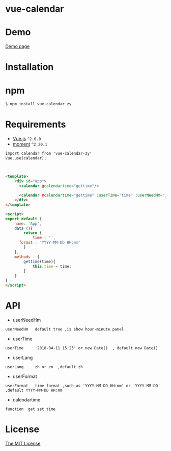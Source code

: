 # vue-calendar


# Demo

[Demo page](https://jiuyekafei.github.io/vue-calendar/dist/index.html) 



# Installation
# npm

```html
$ npm install vue-calendar_zy
```


# Requirements

- [Vue.js](https://github.com/vuejs/vue) `^2.0.0`
- [moment](https://github.com/moment/moment) `^2.20.1`

```html
import calendar from 'vue-calendar-zy'
Vue.use(calendar);



<template>
	<div id="app">
      <calendar @calendartime="gettime"/>
    
      <calendar @calendartime="gettime" :userTime="time" :userNeedHm="1" :userFormat="format" :userLang="zh"/>
	</div>
</template>

<script>
export default {
	name: 'App',
	data (){
		return {
			time : '',
      format : 'YYYY-MM-DD HH:mm'
		}
	},
	methods : {
		gettime(time){
			this.time = time;
		}
	}
}
</script>
```


# API  
* userNeedHm  
```
userNeedHm   default true ,is show hour-minute panel
```
* userTime  
```
userTime     '2018-04-11 15:23' or new Date()  , default new Date()   
```
* userLang 
```
userLang     zh or en  ,default zh
```
* userFormat
```
userFormat   time format ,such as 'YYYY-MM-DD HH:mm' or 'YYYY-MM-DD' ,default YYYY-MM-DD HH:mm
```
* calendartime
```
function  get set time
```

# License

[The MIT License](http://opensource.org/licenses/MIT)
